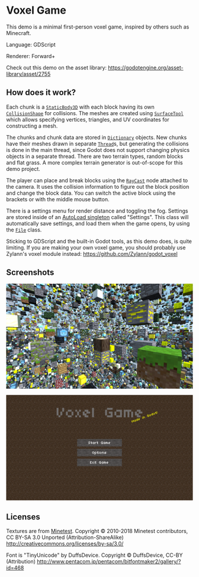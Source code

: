 # Voxel Game

This demo is a minimal first-person voxel game,
inspired by others such as Minecraft.

Language: GDScript

Renderer: Forward+

Check out this demo on the asset library: https://godotengine.org/asset-library/asset/2755

## How does it work?

Each chunk is a
[`StaticBody3D`](https://docs.godotengine.org/en/latest/classes/class_staticbody3d.html)
with each block having its own
[`CollisionShape`](https://docs.godotengine.org/en/latest/classes/class_collisionshape.html)
for collisions. The meshes are created using
[`SurfaceTool`](https://docs.godotengine.org/en/latest/classes/class_surfacetool.html)
which allows specifying vertices, triangles, and UV coordinates
for constructing a mesh.

The chunks and chunk data are stored in
[`Dictionary`](https://docs.godotengine.org/en/latest/classes/class_dictionary.html)
objects. New chunks have their meshes drawn in separate
[`Thread`](https://docs.godotengine.org/en/latest/classes/class_thread.html)s,
but generating the collisions is done in the main thread, since Godot does
not support changing physics objects in a separate thread. There
are two terrain types, random blocks and flat grass. A more
complex terrain generator is out-of-scope for this demo project.

The player can place and break blocks using the
[`RayCast`](https://docs.godotengine.org/en/latest/classes/class_raycast.html)
node attached to the camera. It uses the collision information to
figure out the block position and change the block data. You can
switch the active block using the brackets or with the middle mouse button.

There is a settings menu for render distance and toggling the fog.
Settings are stored inside of an
[AutoLoad singleton](https://docs.godotengine.org/en/latest/getting_started/step_by_step/singletons_autoload.html)
called "Settings". This class will automatically save
settings, and load them when the game opens, by using the
[`File`](https://docs.godotengine.org/en/latest/classes/class_file.html) class.

Sticking to GDScript and the built-in Godot tools, as this demo does, is
quite limiting. If you are making your own voxel game, you should probably
use Zylann's voxel module instead: https://github.com/Zylann/godot_voxel

## Screenshots

![Screenshot](screenshots/blocks.png)

![Screenshot](screenshots/title.png)

## Licenses

Textures are from [Minetest](https://www.minetest.net/). Copyright &copy; 2010-2018 Minetest contributors, CC BY-SA 3.0 Unported (Attribution-ShareAlike)
http://creativecommons.org/licenses/by-sa/3.0/

Font is "TinyUnicode" by DuffsDevice. Copyright &copy; DuffsDevice, CC-BY (Attribution) http://www.pentacom.jp/pentacom/bitfontmaker2/gallery/?id=468
